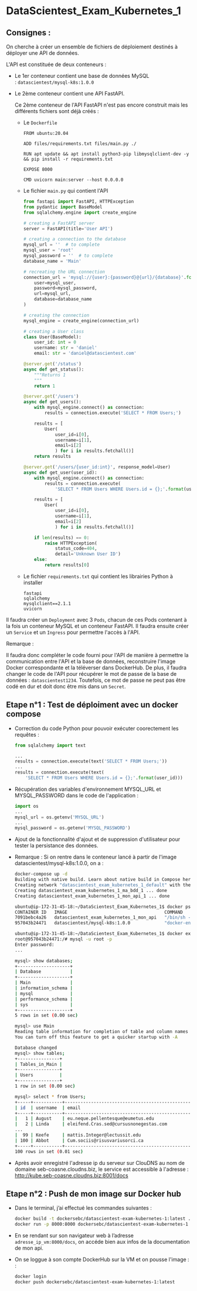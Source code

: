# DataScientest_Exam_Kubernetes_1

## Consignes :

On cherche à créer un ensemble de fichiers de déploiement destinés à déployer une API de données. 

L'API est constituée de deux conteneurs :

- Le 1er conteneur contient une base de données MySQL : `datascientest/mysql-k8s:1.0.0`

- Le 2ème conteneur contient une API FastAPI.
  
  Ce 2ème conteneur de l'API FastAPI n'est pas encore construit mais les différents fichiers sont déjà créés :

  - Le `Dockerfile`
    
    ```
    FROM ubuntu:20.04
    
    ADD files/requirements.txt files/main.py ./
    
    RUN apt update && apt install python3-pip libmysqlclient-dev -y && pip install -r requirements.txt
    
    EXPOSE 8000
    
    CMD uvicorn main:server --host 0.0.0.0
    ```
    
  - Le fichier `main.py` qui contient l'API
    
    ```python
    from fastapi import FastAPI, HTTPException
    from pydantic import BaseModel
    from sqlalchemy.engine import create_engine
    
    # creating a FastAPI server
    server = FastAPI(title='User API')
    
    # creating a connection to the database
    mysql_url = ''  # to complete
    mysql_user = 'root'
    mysql_password = ''  # to complete
    database_name = 'Main'
    
    # recreating the URL connection
    connection_url = 'mysql://{user}:{password}@{url}/{database}'.format(
        user=mysql_user,
        password=mysql_password,
        url=mysql_url,
        database=database_name
    )
    
    # creating the connection
    mysql_engine = create_engine(connection_url)
    
    # creating a User class
    class User(BaseModel):
        user_id: int = 0
        username: str = 'daniel'
        email: str = 'daniel@datascientest.com'
    
    @server.get('/status')
    async def get_status():
        """Returns 1
        """
        return 1
    
    @server.get('/users')
    async def get_users():
        with mysql_engine.connect() as connection:
            results = connection.execute('SELECT * FROM Users;')
    
        results = [
            User(
                user_id=i[0],
                username=i[1],
                email=i[2]
                ) for i in results.fetchall()]
        return results
    
    @server.get('/users/{user_id:int}', response_model=User)
    async def get_user(user_id):
        with mysql_engine.connect() as connection:
            results = connection.execute(
                'SELECT * FROM Users WHERE Users.id = {};'.format(user_id))
    
        results = [
            User(
                user_id=i[0],
                username=i[1],
                email=i[2]
                ) for i in results.fetchall()]
    
        if len(results) == 0:
            raise HTTPException(
                status_code=404,
                detail='Unknown User ID')
        else:
            return results[0]
    ```
    
  - Le fichier `requirements.txt` qui contient les librairies Python à installer
    
    ```
    fastapi
    sqlalchemy
    mysqlclient==2.1.1
    uvicorn
    ```

Il faudra créer un `Deployment` avec 3 `Pods`, chacun de ces Pods contenant à la fois un conteneur MySQL et un conteneur FastAPI. Il faudra ensuite créer un `Service` et un `Ingress` pour permettre l'accès à l'API.


Remarque :

Il faudra donc compléter le code fourni pour l'API de manière à permettre la communication entre l'API et la base de données, reconstruire l'image Docker correspondante et la téléverser dans DockerHub. 
De plus, il faudra changer le code de l'API pour récupérer le mot de passe de la base de données : `datascientest1234`. Toutefois, ce mot de passe ne peut pas être codé en dur et doit donc être mis dans un `Secret`.

## Etape n°1 : Test de déploiment avec un docker compose

- Correction du code Python pour pouvoir exécuter coorectement les requêtes :

    ```python
    from sqlalchemy import text

    ...
    results = connection.execute(text('SELECT * FROM Users;'))
    ...
    results = connection.execute(text(
        'SELECT * FROM Users WHERE Users.id = {};'.format(user_id)))
    ```

- Récupération des variables d'environnement MYSQL_URL et MYSQL_PASSWORD dans le code de l'application :

    ```python
    import os
    ...
    mysql_url = os.getenv('MYSQL_URL')
    ...
    mysql_password = os.getenv('MYSQL_PASSWORD')
    ```

- Ajout de la fonctionnalité d'ajout et de suppression d'utilisateur pour tester la persistance des données.

- Remarque : Si on rentre dans le conteneur lancé à partir de l'image datascientest/mysql-k8s:1.0.0, on a :

    ```bash
    docker-compose up -d
    Building with native build. Learn about native build in Compose here: https://docs.docker.com/go/compose-native-build/
    Creating network "datascientest_exam_kubernetes_1_default" with the default driver
    Creating datascientest_exam_kubernetes_1_ma_bdd_1 ... done
    Creating datascientest_exam_kubernetes_1_mon_api_1 ... done

    ubuntu@ip-172-31-45-18:~/DataScientest_Exam_Kubernetes_1$ docker ps 
    CONTAINER ID   IMAGE                                     COMMAND                  CREATED          STATUS          PORTS                    NAMES
    7091bebc4a26   datascientest_exam_kubernetes_1_mon_api   "/bin/sh -c 'uvicorn…"   11 seconds ago   Up 10 seconds   0.0.0.0:8001->8000/tcp   datascientest_exam_kubernetes_1_mon_api_1
    957043b24471   datascientest/mysql-k8s:1.0.0             "docker-entrypoint.s…"   12 seconds ago   Up 11 seconds   3306/tcp, 33060/tcp      datascientest_exam_kubernetes_1_ma_bdd_1

    ubuntu@ip-172-31-45-18:~/DataScientest_Exam_Kubernetes_1$ docker exec -it datascientest_exam_kubernetes_1_ma_bdd_1 bash
    root@957043b24471:/# mysql -u root -p
    Enter password: 
    ...

    mysql> show databases;
    +--------------------+
    | Database           |
    +--------------------+
    | Main               |
    | information_schema |
    | mysql              |
    | performance_schema |
    | sys                |
    +--------------------+
    5 rows in set (0.00 sec)

    mysql> use Main
    Reading table information for completion of table and column names
    You can turn off this feature to get a quicker startup with -A

    Database changed
    mysql> show tables;
    +----------------+
    | Tables_in_Main |
    +----------------+
    | Users          |
    +----------------+
    1 row in set (0.00 sec)

    mysql> select * from Users;
    +-----+-----------+-------------------------------------------------+
    | id  | username  | email                                           |
    +-----+-----------+-------------------------------------------------+
    |   1 | August    | eu.neque.pellentesque@eumetus.edu               |
    |   2 | Linda     | eleifend.Cras.sed@cursusnonegestas.com          |
    ...
    |  99 | Keefe     | mattis.Integer@lectussit.edu                    |
    | 100 | Abbot     | Cum.sociis@risusvariusorci.ca                   |
    +-----+-----------+-------------------------------------------------+
    100 rows in set (0.01 sec)
    ```

- Après avoir enregistré l'adresse ip du serveur sur ClouDNS au nom de domaine seb-coasne.cloudns.biz, le service est accessible à l'adresse : http://kube.seb-coasne.cloudns.biz:8001/docs

## Etape n°2 : Push de mon image sur Docker hub

- Dans le terminal, j’ai effectué les commandes suivantes : 

    ```bash
    docker build -t dockersebc/datascientest-exam-kubernetes-1:latest .
    docker run -p 8000:8000 dockersebc/datascientest-exam-kubernetes-1
    ```

- En se rendant sur son navigateur web à l’adresse `adresse_ip_vm:8000/docs`, on accéde bien aux infos de la documentation de mon api.

- On se loggue à son compte DockerHub sur la VM et on pousse l'image : : 

    ```bash
    docker login
    docker push dockersebc/datascientest-exam-kubernetes-1:latest
    ```
